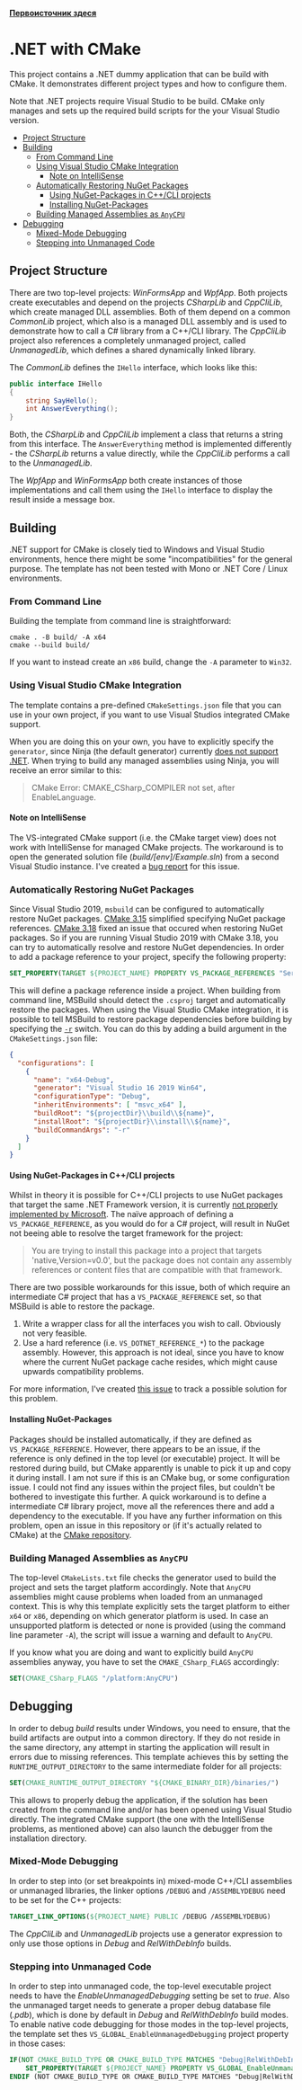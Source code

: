 **[Первоисточник здеся](https://github.com/crud89/DotNetWithCMake)**

# .NET with CMake

This project contains a .NET dummy application that can be build with CMake. It demonstrates different project types and how to configure them.

Note that .NET projects require Visual Studio to be build. CMake only manages and sets up the required build scripts for the your Visual Studio version.

- [Project Structure](#project-structure)
- [Building](#building)
    - [From Command Line](#from-command-line)
    - [Using Visual Studio CMake Integration](#using-visual-studio-cmake-integration)
        - [Note on IntelliSense](#note-on-intellisense)
    - [Automatically Restoring NuGet Packages](#automatically-restoring-nuget-packages)
        - [Using NuGet-Packages in C++/CLI projects](#using-nuget-packages-in-ccli-projects)
        - [Installing NuGet-Packages](#installing-nuget-packages)
    - [Building Managed Assemblies as `AnyCPU`](#building-managed-assemblies-as-anycpu)
- [Debugging](#debugging)
    - [Mixed-Mode Debugging](#mixed-mode-debugging)
    - [Stepping into Unmanaged Code](#stepping-into-unmanaged-code)

## Project Structure

There are two top-level projects: *WinFormsApp* and *WpfApp*. Both projects create executables and depend on the projects *CSharpLib* and *CppCliLib*, which create managed DLL assemblies. Both of them depend on a common *CommonLib* project, which also is a managed DLL assembly and is used to demonstrate how to call a C# library from a C++/CLI library. The *CppCliLib* project also references a completely unmanaged project, called *UnmanagedLib*, which defines a shared dynamically linked library.

The *CommonLib* defines the `IHello` interface, which looks like this:

```cs
public interface IHello
{
    string SayHello();
    int AnswerEverything();
}
```

Both, the *CSharpLib* and *CppCliLib* implement a class that returns a string from this interface. The `AnswerEverything` method is implemented differently - the *CSharpLib* returns a value directly, while the *CppCliLib* performs a call to the *UnmanagedLib*.

The *WpfApp* and *WinFormsApp* both create instances of those implementations and call them using the `IHello` interface to display the result inside a message box.

## Building

.NET support for CMake is closely tied to Windows and Visual Studio environments, hence there might be some "incompatibilities" for the general purpose. The template has not been tested with Mono or .NET Core / Linux environments.

### From Command Line

Building the template from command line is straightforward:

```shell
cmake . -B build/ -A x64
cmake --build build/
```

If you want to instead create an `x86` build, change the `-A` parameter to `Win32`.

### Using Visual Studio CMake Integration

The template contains a pre-defined `CMakeSettings.json` file that you can use in your own project, if you want to use Visual Studios integrated CMake support. 

When you are doing this on your own, you have to explicitly specify the `generator`, since Ninja (the default generator) currently [does not support .NET](https://gitlab.kitware.com/cmake/cmake/-/issues/16865). When trying to build any managed assemblies using Ninja, you will receive an error similar to this:

> CMake Error: CMAKE_CSharp_COMPILER not set, after EnableLanguage.

#### Note on IntelliSense

The VS-integrated CMake support (i.e. the CMake target view) does not work with IntelliSense for managed CMake projects. The workaround is to open the generated solution file (*build/[env]/Example.sln*) from a second Visual Studio instance. I've created a [bug report](https://developercommunity2.visualstudio.com/t/1328932) for this issue.

### Automatically Restoring NuGet Packages

Since Visual Studio 2019, `msbuild` can be configured to automatically restore NuGet packages. [CMake 3.15](https://gitlab.kitware.com/cmake/cmake/-/merge_requests/3389) simplified specifying NuGet package references. [CMake 3.18](https://gitlab.kitware.com/cmake/cmake/-/issues/20764) fixed an issue that occured when restoring NuGet packages. So if you are running Visual Studio 2019 with CMake 3.18, you can try to automatically resolve and restore NuGet dependencies. In order to add a package reference to your project, specify the following property:

```cmake
SET_PROPERTY(TARGET ${PROJECT_NAME} PROPERTY VS_PACKAGE_REFERENCES "Serilog_2.9.0;Serilog.Sinks.Console_3.1.1")
```

This will define a package reference inside a project. When building from command line, MSBuild should detect the `.csproj` target and automatically restore the packages. When using the Visual Studio CMake integration, it is possible to tell MSBuild to restore package dependencies before building by specifying the [`-r`](https://docs.microsoft.com/de-de/visualstudio/msbuild/msbuild-command-line-reference) switch. You can do this by adding a build argument in the `CMakeSettings.json` file:

```json
{
  "configurations": [
    {
      "name": "x64-Debug",
      "generator": "Visual Studio 16 2019 Win64",
      "configurationType": "Debug",
      "inheritEnvironments": [ "msvc_x64" ],
      "buildRoot": "${projectDir}\\build\\${name}",
      "installRoot": "${projectDir}\\install\\${name}",
      "buildCommandArgs": "-r"
    }
  ]
}
```

#### Using NuGet-Packages in C++/CLI projects

Whilst in theory it is possible for C++/CLI projects to use NuGet packages that target the same .NET Framework version, it is currently [not properly implemented by Microsoft](https://developercommunity.visualstudio.com/idea/899866/ccli-cant-reference-nuget-packages.html). The naïve approach of defining a `VS_PACKAGE_REFERENCE`, as you would do for a C# project, will result in NuGet not beeing able to resolve the target framework for the project:

> You are trying to install this package into a project that targets 'native,Version=v0.0', but the package does not contain any assembly references or content files that are compatible with that framework.

There are two possible workarounds for this issue, both of which require an intermediate C# project that has a `VS_PACKAGE_REFERENCE` set, so that MSBuild is able to restore the package.

1. Write a wrapper class for all the interfaces you wish to call. Obviously not very feasible.
2. Use a hard reference (i.e. `VS_DOTNET_REFERENCE_*`) to the package assembly. However, this approach is not ideal, since you have to know where the current NuGet package cache resides, which might cause upwards compatibility problems.

For more information, I've created [this issue](https://github.com/Aschratt/DotNetWithCMake/issues/4) to track a possible solution for this problem.

#### Installing NuGet-Packages

Packages should be installed automatically, if they are defined as `VS_PACKAGE_REFERENCE`. However, there appears to be an issue, if the reference is only defined in the top level (or executable) project. It will be restored during build, but CMake apparently is unable to pick it up and copy it during install. I am not sure if this is an CMake bug, or some configuration issue. I could not find any issues within the project files, but couldn't be bothered to investigate this further. A quick workaround is to define a intermediate C# library project, move all the references there and add a dependency to the executable. If you have any further information on this problem, open an issue in this repository or (if it's actually related to CMake) at the [CMake repository](https://gitlab.kitware.com/cmake/cmake/-/issues/).

### Building Managed Assemblies as `AnyCPU`

The top-level `CMakeLists.txt` file checks the generator used to build the project and sets the target platform accordingly. Note that `AnyCPU` assemblies might cause problems when loaded from an unmanaged context. This is why this template explicitly sets the target platform to either `x64` or `x86`, depending on which generator platform is used. In case an unsupported platform is detected or none is provided (using the command line parameter `-A`), the script will issue a warning and default to `AnyCPU`.

If you know what you are doing and want to explicitly build `AnyCPU` assemblies anyway, you have to set the `CMAKE_CSharp_FLAGS` accordingly:

```cmake
SET(CMAKE_CSharp_FLAGS "/platform:AnyCPU")
```

## Debugging

In order to debug *build* results under Windows, you need to ensure, that the build artifacts are output into a common directory. If they do not reside in the same directory, any attempt in starting the application will result in errors due to missing references. This template achieves this by setting the `RUNTIME_OUTPUT_DIRECTORY` to the same intermediate folder for all projects:

```cmake
SET(CMAKE_RUNTIME_OUTPUT_DIRECTORY "${CMAKE_BINARY_DIR}/binaries/")
```

This allows to properly debug the application, if the solution has been created from the command line and/or has been opened using Visual Studio directly. The integrated CMake support (the one with the IntelliSense problems, as mentioned above) can also launch the debugger from the installation directory.

### Mixed-Mode Debugging

In order to step into (or set breakpoints in) mixed-mode C++/CLI assemblies or unmanaged libraries, the linker options `/DEBUG` and `/ASSEMBLYDEBUG` need to be set for the C++ projects:

```cmake
TARGET_LINK_OPTIONS(${PROJECT_NAME} PUBLIC /DEBUG /ASSEMBLYDEBUG)
```

The *CppCliLib* and *UnmanagedLib* projects use a generator expression to only use those options in *Debug* and *RelWithDebInfo* builds.

### Stepping into Unmanaged Code

In order to step into unmanaged code, the top-level executable project needs to have the *EnableUnmanagedDebugging* setting be set to *true*. Also the unmanaged target needs to generate a proper debug database file (*.pdb*), which is done by default in *Debug* and *RelWithDebInfo* build modes. To enable native code debugging for those modes in the top-level projects, the template set thes `VS_GLOBAL_EnableUnmanagedDebugging` project property in those cases:

```cmake
IF(NOT CMAKE_BUILD_TYPE OR CMAKE_BUILD_TYPE MATCHES "Debug|RelWithDebInfo")
    SET_PROPERTY(TARGET ${PROJECT_NAME} PROPERTY VS_GLOBAL_EnableUnmanagedDebugging "true")
ENDIF (NOT CMAKE_BUILD_TYPE OR CMAKE_BUILD_TYPE MATCHES "Debug|RelWithDebInfo")
```
